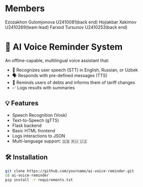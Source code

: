 # Members
Ezozakhon Gulomjonova U2410081(back end)
Hojiakbar Xakimov U2410269(team lead)
Farxod Tursunov U2410253(back end)

# 🧠 AI Voice Reminder System

An offline-capable, multilingual voice assistant that:

- 🎤 Recognizes user speech (STT) in English, Russian, or Uzbek
- 🗣 Responds with pre-defined messages (TTS)
- 🔔 Reminds users of debts and informs them of tariff changes
- ✅ Logs results with summaries

## 💡 Features

- Speech Recognition (Vosk)
- Text-to-Speech (gTTS)
- Flask backend
- Basic HTML frontend
- Logs interactions to JSON
- Multi-language support: 🇬🇧 🇷🇺 🇺🇿

## 🛠 Installation

```bash
git clone https://github.com/yourname/ai-voice-reminder.git
cd ai-voice-reminder
pip install -r requirements.txt
